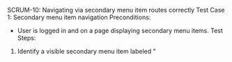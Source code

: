 SCRUM-10: Navigating via secondary menu item routes correctly
Test Case 1: Secondary menu item navigation
Preconditions:
- User is logged in and on a page displaying secondary menu items.
Test Steps:
1. Identify a visible secondary menu item labeled "<title>".
2. Click on the "<title>" menu item.
Expected Result:
- The router navigates to the URL "<url>" corresponding to the selected menu item.
- The "<title>" menu item displays the "selected" active class.

---
SCRUM-9: Navigating via primary menu item routes correctly and sets active state
Test Case 1: Primary menu item navigation and active state
Preconditions:
- User is logged in and on a page with primary menu items and icons.
Test Steps:
1. Locate a primary menu item labeled "<title>" with icon "<icon>".
2. Click on the "<title>" menu item.
Expected Result:
- The router navigates to the URL "<url>" for the selected menu item.
- The "<title>" menu item displays the "selected" active class.
- All other menu items do not display the "selected" class.
- On mobile, after navigation, the menu closes and focus moves to the main page heading.

---
SCRUM-8: Switching between breakpoints recalculates the layout
Test Case 1: Layout adapts when shrinking below large breakpoint
Preconditions:
- App is open on a large screen (viewport width ≥ lg breakpoint).
Test Steps:
1. Shrink viewport width below the lg breakpoint.
Expected Result:
- The menu switches to overlay mode without breaking the layout.
Test Case 2: Layout adapts when expanding above large breakpoint
Preconditions:
- Menu is in overlay mode due to small viewport.
Test Steps:
1. Expand viewport width back to ≥ lg breakpoint.
Expected Result:
- The menu returns to persistent mode.

---
SCRUM-7: Menu behaves as overlay on small screens
Test Case 1: Menu overlay behavior on small screens
Preconditions:
- Viewport width is less than the lg breakpoint.
Test Steps:
1. Load the application.
Expected Result:
- Menu is hidden by default.
Test Case 2: Opening and closing overlay menu
Preconditions:
- Menu is hidden by default on a small screen.
Test Steps:
1. Open the menu.
Expected Result:
- Menu displays as an overlay.
2. Close the menu.
Expected Result:
- Focus returns to the previously focused element.

---
SCRUM-6: Split-pane shows persistent menu on large screens
Test Case 1: Persistent split-pane menu display on large screens
Preconditions:
- Viewport width is ≥ lg breakpoint.
Test Steps:
1. Load the application.
Expected Result:
- Menu is visible as a persistent left pane.
- Main content renders in the "main-content" outlet without overlaying the menu.